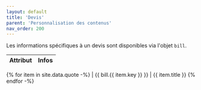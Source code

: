 ```yaml
---
layout: default
title: 'Devis'
parent: 'Personnalisation des contenus'
nav_order: 200
---
```


Les informations spécifiques à un devis sont disponibles via l'objet `bill`.

| Attribut | Infos |
|:---------|:------|
{% for item in site.data.quote -%}
| \{\{ bill.{{ item.key }} \}\} | {{ item.title }}
{% endfor -%}
